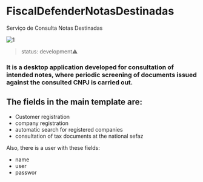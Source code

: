 # FiscalDefenderNotasDestinadas
Serviço de Consulta Notas Destinadas

![1](https://user-images.githubusercontent.com/76075516/153777586-914f1511-0413-4b0c-8511-591b96c453e4.png)





>status: development⚠️

### It is a desktop application developed for consultation of intended notes, where periodic screening of documents issued against the consulted CNPJ is carried out.

## The fields in the main template are:

+ Customer registration
+ company registration
+ automatic search for registered companies
+ consultation of tax documents at the national sefaz

Also, there is a user with these fields:

+ name
+ user
+ passwor
